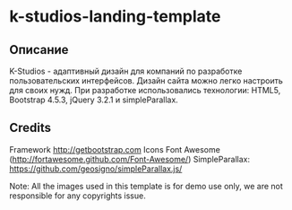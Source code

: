 # k-studios-landing-template

## Описание
K-Studios - адаптивный дизайн для компаний по разработке пользовательских интерфейсов. Дизайн сайта можно легко настроить для своих нужд. При разработке использовались технологии: HTML5, Bootstrap 4.5.3, jQuery 3.2.1 и simpleParallax.

## Credits

Framework  http://getbootstrap.com
Icons	Font Awesome (http://fortawesome.github.com/Font-Awesome/)
SimpleParallax: https://github.com/geosigno/simpleParallax.js/

Note: All the images used in this template is for demo use only, we are not responsible for any copyrights issue.	
